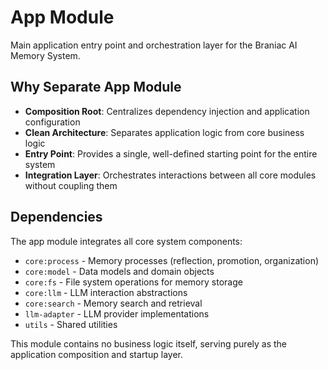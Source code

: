 # App Module

Main application entry point and orchestration layer for the Braniac AI Memory System.

## Why Separate App Module

- **Composition Root**: Centralizes dependency injection and application configuration
- **Clean Architecture**: Separates application logic from core business logic
- **Entry Point**: Provides a single, well-defined starting point for the entire system
- **Integration Layer**: Orchestrates interactions between all core modules without coupling them

## Dependencies

The app module integrates all core system components:
- `core:process` - Memory processes (reflection, promotion, organization)
- `core:model` - Data models and domain objects
- `core:fs` - File system operations for memory storage
- `core:llm` - LLM interaction abstractions
- `core:search` - Memory search and retrieval
- `llm-adapter` - LLM provider implementations
- `utils` - Shared utilities

This module contains no business logic itself, serving purely as the application composition and startup layer.